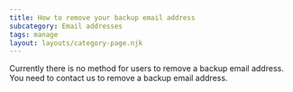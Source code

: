 ```yaml
---
title: How to remove your backup email address
subcategory: Email addresses
tags: manage
layout: layouts/category-page.njk
---
```

Currently there is no method for users to remove a backup email address. You need to contact us to remove a backup email address.